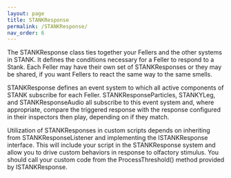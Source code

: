 ```yaml
---
layout: page
title: STANKResponse
permalink: /STANKResponse/
nav_order: 6
---
```


The STANKResponse class ties together your Fellers and the other systems in STANK.  It defines the conditions necessary for a Feller to respond to a Stank.  Each Feller may have their own set of STANKResponses or they may be shared, if you want Fellers to react the same way to the same smells.

STANKResponse defines an event system to which all active components of STANK subscribe for each Feller.  STANKResponseParticles, STANKYLeg, and STANKResponseAudio all subscribe to this event system and, where appropriate, compare the triggered response with the response configured in their inspectors then play, depending on if they match.

Utilization of STANKResponses in custom scripts depends on inheriting from STANKResponseListener and implementing the ISTANKResponse interface.  This will include your script in the STANKResponse system and allow you to drive custom behaviors in response to olfactory stimulus.  You should call your custom code from the ProcessThreshold() method provided by ISTANKResponse.
